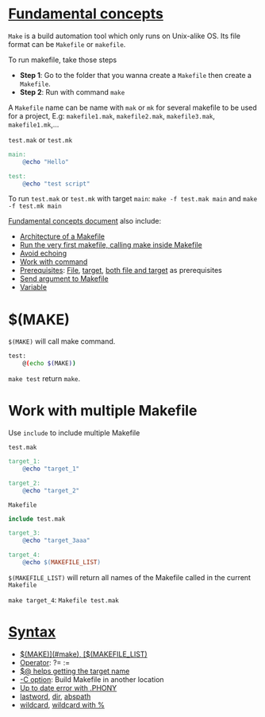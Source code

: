 # [Fundamental concepts](Fundamental%20concepts.md)

``Make`` is a build automation tool which only runs on Unix-alike OS. Its file format can be ``Makefile`` or ``makefile``.

To run makefile, take those steps

* **Step 1**: Go to the folder that you wanna create a ``Makefile`` then create a ``Makefile``.
* **Step 2**: Run with command ``make``

A ``Makefile`` name can be name with ``mak`` or ``mk`` for several makefile to be used for a project, E.g: ``makefile1.mak``, ``makefile2.mak``, ``makefile3.mak``, ``makefile1.mk``,...

``test.mak`` or ``test.mk``

```Makefile
main:
	@echo "Hello"

test:
	@echo "test script"
```

To run ``test.mak`` or ``test.mk`` with target ``main``: ``make -f test.mak main`` and ``make -f test.mk main``

[Fundamental concepts document](Fundamental%20concepts.md) also include:
* [Architecture of a Makefile](Fundamental%20concepts.md#architecture)
* [Run the very first makefile, calling make inside Makefile](Fundamental%20concepts.md#run-the-very-first-makefile)
* [Avoid echoing](Fundamental%20concepts.md#avoid-echoing)
* [Work with command]()
* [Prerequisites](Fundamental%20concepts.md#prerequisites): [File](Fundamental%20concepts.md#file-as-a-prerequisite), [target](Fundamental%20concepts.md#target-as-a-prerequisite), [both file and target](Fundamental%20concepts.md#file-and-target-are-both-prerequisites) as prerequisites
* [Send argument to Makefile]()
* [Variable]()

# $(MAKE)

``$(MAKE)`` will call make command.
```sh
test:
	@(echo $(MAKE))
```
``make test`` return ``make``.
# Work with multiple Makefile

Use ``include`` to include multiple Makefile

``test.mak``

```Makefile
target_1:
	@echo "target_1"

target_2:
	@echo "target_2"
```

``Makefile``

```Makefile
include test.mak

target_3:
	@echo "target_3aaa"

target_4:
	@echo $(MAKEFILE_LIST)
```

``$(MAKEFILE_LIST)`` will return all names of the Makefile called in the current ``Makefile``

``make target_4``: ``Makefile test.mak``

# [Syntax](Syntax.md)
* [$(MAKE)](#make), [$(MAKEFILE_LIST)](#work-with-multiple-makefile)
* [Operator](Syntax.md#operator): ?= :=
* [$@ helps getting the target name](Syntax.md)
* [-C option](https://github.com/TranPhucVinh/Linux-Shell/blob/master/Bash%20script/Build%20automation%20tools/Make/Syntax.md#-c-option): Build Makefile in another location
* [Up to date error with .PHONY]()
* [lastword](), [dir](), [abspath]()
* [wildcard](), [wildcard with %]()

